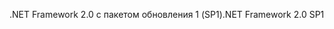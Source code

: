 <span data-ttu-id="72dfa-101">.NET Framework 2.0 с пакетом обновления 1 (SP1)</span><span class="sxs-lookup"><span data-stu-id="72dfa-101">.NET Framework 2.0 SP1</span></span>